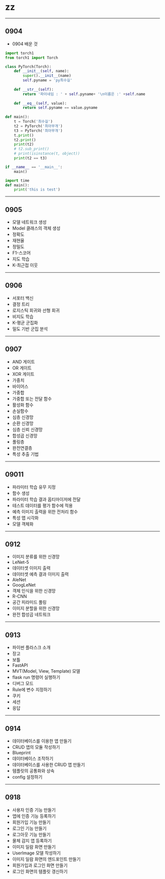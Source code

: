 # zz
---

## 0904
* 0904 배운 것

```python
import torch1
from torch1 import Torch

class PyTorch(Torch):
    def __init__(self, name):
        super().__init__(name)
        self.pyname = 'py최수길'
        
    def __str__(self):
        return '파이네임 : ' + self.pyname+ '\n이름은 :' +self.name
    
    def __eq__(self, value):
        return self.pyname == value.pyname
    
def main():
    t = Torch('최수길')
    t2 = PyTorch('최아무개')
    t3 = PyTorch('최아무개')
    t.print()
    t2.print()
    print(t2)
    # t2.sub_print()
    # print(isinstance(t, object))
    print(t2 == t3)

if __name__ == '__main__':
    main()
```

```python
import time
def main():
    print('this is test')
```

---
## 0905
* 모델 네트워크 생성
* Model 클래스의 객체 생성
* 정확도
* 재현율
* 정밀도
* F1-스코어
* 지도 학습
* K-최근접 이웃

---
## 0906
* 서포터 백신
* 결정 트리
* 로지스틱 회귀와 선형 회귀
* 비지도 학습
* K-평균 군집화
* 밀도 기반 군집 분석

---
## 0907
* AND 게이트
* OR 게이트
* XOR 게이트
* 가중치
* 바이어스
* 가중합
* 가중합 또는 전달 함수
* 활성화 함수 
* 손실함수
* 심층 신경망
* 순환 신경망
* 심층 신뢰 신경망
* 합성곱 신경망
* 풀링층
* 완전연결층
* 특성 추출 기법

---
## 09011
* 파라미터 학습 유무 지정
* 함수 생성
* 파라미터 학습 결과 옵티마이저에 전달
* 테스트 데이터를 평가 함수에 적용
* 예측 이미지 출력을 위한 전처리 함수
* 특성 맵 시각화
* 모델 객체화

---
## 0912
* 이미지 분류를 위한 신경망
* LeNet-5
* 데이터셋 이미지 출력
* 데이터셋 예측 결과 이미지 출력
* AleNet
* GoogLeNet
* 객체 인식을 위한 신경망
* R-CNN
* 공간 피라미드 풀링
* 이미지 분할을 위한 신경망
* 완전 합성곱 네트워크

---
## 0913
* 파이썬 플라스크 소개
* 장고
* 보틀
* FastAPI
* MVT(Model, View, Template) 모델
* flask run 명령어 실행하기
* 디버그 모드
* Rule에 변수 지정하기
* 쿠키
* 세션
* 응답

---
## 0914
* 데이터베이스를 이용한 앱 만들기
* CRUD 앱의 모듈 작성하기
* Blueprint
* 데이터베이스 조작하기
* 데이터베이스를 사용한 CRUD 앱 만들기
* 템플릿의 공통화와 상속
* config 설정하기

---
## 0918
* 사용자 인증 기능 만들기
* 앱에 인증 기능 등록하기
* 회원가입 기능 만들기
* 로그인 기능 만들기
* 로그아웃 기능 만들기
* 물체 감지 앱 등록하기
* 이미지 일람 화면 만들기
* Userlmage 모델 작성하기
* 이미지 일람 화면의 엔드포인트 만들기
* 회원가입과 로그인 화면 만들기
* 로그인 화면의 템플릿 갱신하기